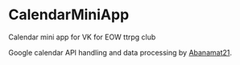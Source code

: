 # CalendarMiniApp
 Calendar mini app for VK for EOW ttrpg club

Google calendar API handling and data processing by [Abanamat21](https://github.com/Abanamat21).